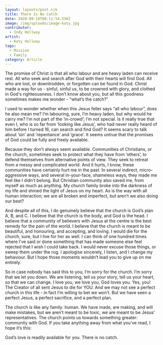 ```yaml
---
layout: layouts/post.njk
title: There Is No Catch
date: 2020-09-16T08:11:54.536Z
image: /img/uploads/image-katy.jpg
contributor:
  - Indy Hollway
artist:
  - Katy Hollway
tags:
  - Mission
  - Family
category: Article
---
```

The promise of Christ is that all who labour and are heavy laden can receive rest. All who seek and search after God with their hearts will find God. All who are lost, or downtrodden, or forgotten can be found in God. Christ made a way for us - sinful, sinful us, to be crowned with glory, and clothed in God's righteousness. I don’t know about you, but all this goodness sometimes makes me wonder - “what’s the catch?”

I used to wonder whether when this Jesus feller says “all who labour”, does he also mean me? I’m labouring, sure, I’m heavy laden, but why would he carry me? I’m not part of the ‘in-crowd’; I’m not special. Is it really true that even I, who is so far from ‘looking like Jesus’, who had never really heard of him before I turned 16, can search and find God? It seems scary to talk about ‘sin’ and ‘repentance’ and ‘grace’. It seems untrue that the promises of God could be fully and freely available.

Because they don’t always seem available. Communities of Christians, or the church, sometimes seek to protect what they have from ‘others’, to defend themselves from alternative points of view. They seek to retreat from a messy and complicated world. And it hurts, I know, these communities have certainly hurt me in the past. In several indirect, micro-aggressive ways, and several in-your-face, shameless ways, they made me feel like I didn’t belong. But Christian community also saved me, from myself as much as anything. My church family broke into the darkness of my life and shined the light of Jesus on my heart. As is the way with all human interaction; we are all broken and imperfect, but aren’t we also doing our best?

And despite all of this, I do genuinely believe that the church is God’s plan A, B, and C. I believe that the church is the body, and God is the head. I believe that a community of believers with Jesus at the centre is the best remedy for the pain of the world. I believe that the church is meant to be beautiful, and honouring, and accepting, and loving. I would die for the church, sure, but I live for her as well. I can think of one hundred times where I’ve said or done something that has made someone else feel rejected that I wish I could take back. I would never excuse those things, or sweep them under the rug. I apologise sincerely, I listen, and I change my behaviour. But I hope those moments wouldn’t lead you to give up on me entirely.

So in case nobody has said this to you, I’m sorry for the church. I’m sorry that we let you down. We are listening, tell us your story, tell us your heart, so that we can change. I love you, we love you, God loves you. Yes, you! The Creator of all sent Jesus to die for YOU. And we may not see a perfect church in this life - in fact I’m willing to bet we won’t. But we have seen a perfect Jesus, a perfect sacrifice, and a perfect plan.

The church is like any family: human. We have made, are making, and will make mistakes, but we aren’t meant to be toxic, we are meant to be Jesus’ representatives. The church points us towards something greater: community with God. If you take anything away from what you’ve read, I hope it’s this:

God’s love is readily available for you. There is no catch.